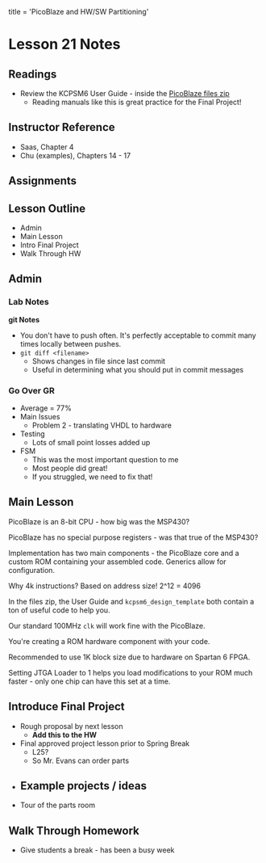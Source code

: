 title = 'PicoBlaze and HW/SW Partitioning'

# Lesson 21 Notes

## Readings

- Review the KCPSM6 User Guide - inside the [PicoBlaze files zip](/datasheets/)
  - Reading manuals like this is great practice for the Final Project!

## Instructor Reference

- Saas, Chapter 4
- Chu (examples), Chapters 14 - 17

## Assignments

## Lesson Outline

- Admin
- Main Lesson
- Intro Final Project
- Walk Through HW

## Admin

### Lab Notes

**git Notes**

- You don't have to push often.  It's perfectly
  acceptable to commit many times locally between
pushes.
- `git diff <filename>`
  - Shows changes in file since last commit
  - Useful in determining what you should put in commit
    messages

### Go Over GR

- Average = 77%
- Main Issues
  - Problem 2 - translating VHDL to hardware
- Testing
  - Lots of small point losses added up
- FSM
  - This was the most important question to me
  - Most people did great!
  - If you struggled, we need to fix that!

## Main Lesson

PicoBlaze is an 8-bit CPU - how big was the MSP430?

PicoBlaze has no special purpose registers - was that true of the MSP430?

Implementation has two main components - the PicoBlaze core and a custom ROM containing your assembled code.  Generics allow for configuration.

Why 4k instructions?  Based on address size!  2^12 = 4096

In the files zip, the User Guide and `kcpsm6_design_template` both contain a ton of useful code to help you.

Our standard 100MHz `clk` will work fine with the PicoBlaze.

You're creating a ROM hardware component with your code.

Recommended to use 1K block size due to hardware on Spartan 6 FPGA.

Setting JTGA Loader to 1 helps you load modifications to your ROM much faster - only one chip can have this set at a time.

## Introduce Final Project

- Rough proposal by next lesson
  - **Add this to the HW**
- Final approved project lesson prior to Spring Break
  - L25?
  - So Mr. Evans can order parts
- Example projects / ideas
  - 
- Tour of the parts room

## Walk Through Homework

- Give students a break - has been a busy week
